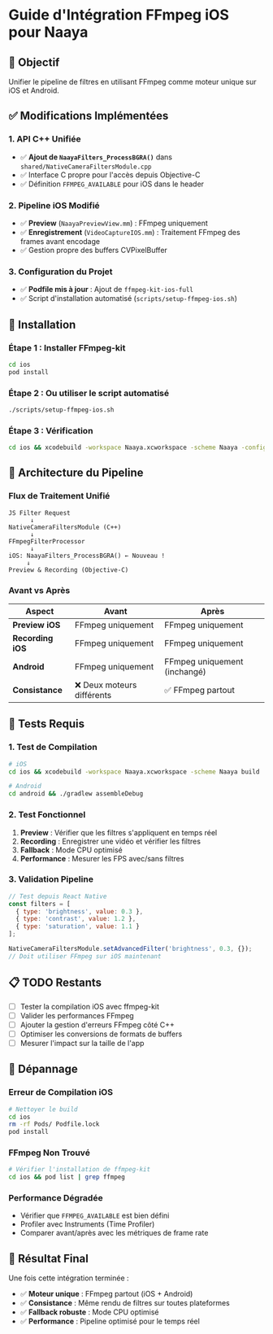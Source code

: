 # Guide d'Intégration FFmpeg iOS pour Naaya

## 🎯 Objectif
Unifier le pipeline de filtres en utilisant FFmpeg comme moteur unique sur iOS et Android.

## ✅ Modifications Implémentées

### 1. API C++ Unifiée
- ✅ **Ajout de `NaayaFilters_ProcessBGRA()`** dans `shared/NativeCameraFiltersModule.cpp`
- ✅ Interface C propre pour l'accès depuis Objective-C
- ✅ Définition `FFMPEG_AVAILABLE` pour iOS dans le header

### 2. Pipeline iOS Modifié
- ✅ **Preview** (`NaayaPreviewView.mm`) : FFmpeg uniquement
- ✅ **Enregistrement** (`VideoCaptureIOS.mm`) : Traitement FFmpeg des frames avant encodage
- ✅ Gestion propre des buffers CVPixelBuffer

### 3. Configuration du Projet
- ✅ **Podfile mis à jour** : Ajout de `ffmpeg-kit-ios-full`
- ✅ Script d'installation automatisé (`scripts/setup-ffmpeg-ios.sh`)

## 🚀 Installation

### Étape 1 : Installer FFmpeg-kit
```bash
cd ios
pod install
```

### Étape 2 : Ou utiliser le script automatisé
```bash
./scripts/setup-ffmpeg-ios.sh
```

### Étape 3 : Vérification
```bash
cd ios && xcodebuild -workspace Naaya.xcworkspace -scheme Naaya -configuration Debug -sdk iphonesimulator build
```

## 🔄 Architecture du Pipeline

### Flux de Traitement Unifié
```
JS Filter Request
      ↓
NativeCameraFiltersModule (C++)
      ↓
FFmpegFilterProcessor
      ↓
iOS: NaayaFilters_ProcessBGRA() ← Nouveau !
     ↓
Preview & Recording (Objective-C)
```

### Avant vs Après
| Aspect | Avant | Après |
|--------|-------|-------|
| **Preview iOS** | FFmpeg uniquement | FFmpeg uniquement |
| **Recording iOS** | FFmpeg uniquement | FFmpeg uniquement |
| **Android** | FFmpeg uniquement | FFmpeg uniquement (inchangé) |
| **Consistance** | ❌ Deux moteurs différents | ✅ FFmpeg partout |

## 🧪 Tests Requis

### 1. Test de Compilation
```bash
# iOS
cd ios && xcodebuild -workspace Naaya.xcworkspace -scheme Naaya build

# Android
cd android && ./gradlew assembleDebug
```

### 2. Test Fonctionnel
1. **Preview** : Vérifier que les filtres s'appliquent en temps réel
2. **Recording** : Enregistrer une vidéo et vérifier les filtres
3. **Fallback** : Mode CPU optimisé
4. **Performance** : Mesurer les FPS avec/sans filtres

### 3. Validation Pipeline
```javascript
// Test depuis React Native
const filters = [
  { type: 'brightness', value: 0.3 },
  { type: 'contrast', value: 1.2 },
  { type: 'saturation', value: 1.1 }
];

NativeCameraFiltersModule.setAdvancedFilter('brightness', 0.3, {});
// Doit utiliser FFmpeg sur iOS maintenant
```

## 📋 TODO Restants

- [ ] Tester la compilation iOS avec ffmpeg-kit
- [ ] Valider les performances FFmpeg
- [ ] Ajouter la gestion d'erreurs FFmpeg côté C++
- [ ] Optimiser les conversions de formats de buffers
- [ ] Mesurer l'impact sur la taille de l'app

## 🔧 Dépannage

### Erreur de Compilation iOS
```bash
# Nettoyer le build
cd ios
rm -rf Pods/ Podfile.lock
pod install
```

### FFmpeg Non Trouvé
```bash
# Vérifier l'installation de ffmpeg-kit
cd ios && pod list | grep ffmpeg
```

### Performance Dégradée
- Vérifier que `FFMPEG_AVAILABLE` est bien défini
- Profiler avec Instruments (Time Profiler)
- Comparer avant/après avec les métriques de frame rate

## 🎉 Résultat Final

Une fois cette intégration terminée :
- ✅ **Moteur unique** : FFmpeg partout (iOS + Android)
- ✅ **Consistance** : Même rendu de filtres sur toutes plateformes
- ✅ **Fallback robuste** : Mode CPU optimisé
- ✅ **Performance** : Pipeline optimisé pour le temps réel
